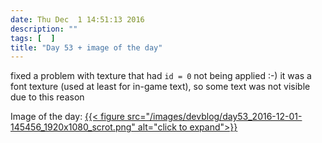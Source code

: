 ```yaml
---
date: Thu Dec  1 14:51:13 2016
description: ""
tags: [  ]
title: "Day 53 + image of the day"
---
```

fixed a problem with texture that had `id = 0` not being applied :-)
it was a font texture (used at least for in-game text), so some text was not visible due to this reason

Image of the day: [{{< figure src="/images/devblog/day53_2016-12-01-145456_1920x1080_scrot.png" alt="click to expand">}}](/images/devblog/day53_2016-12-01-145456_1920x1080_scrot.png)
